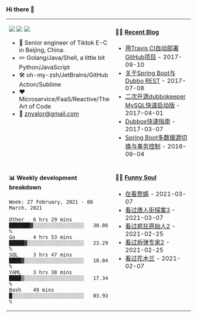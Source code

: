 ### Hi there 👋

<table>
<tr>
<td valign="top" width="50%">

[![](https://img.shields.io/badge/dynamic/json?label=GitHub&suffix=%20followers&query=%24.data.totalSubs&url=https%3A%2F%2Fapi.spencerwoo.com%2Fsubstats%2F%3Fsource%3Dgithub%26queryKey%3Dzylele&labelColor=282c34&color=181717&logo=github&longCache=true)](https://github.com/zylele)
[![](https://img.shields.io/badge/dynamic/json?label=微博&suffix=%20粉丝&query=%24.data.totalSubs&url=https%3A%2F%2Fapi.spencerwoo.com%2Fsubstats%2F%3Fsource%3Dweibo%26queryKey%3D1694568584&labelColor=e71f19&color=040000&logo=sina-weibo&longCache=true)](https://weibo.com/1694568584/profile)
[![](https://img.shields.io/badge/dynamic/json?color=282c34&labelColor=0084ff&label=知乎&suffix=%20关注者&query=%24.data.totalSubs&url=https%3A%2F%2Fapi.spencerwoo.com%2Fsubstats%2F%3Fsource%3Dzhihu%26queryKey%3Dznyalor&longCache=true)](https://www.zhihu.com/people/znyalor)

- :briefcase: Senior engineer of Tiktok E-C in Beijing, China.
- :pencil2: Golang/Java/Shell, a little bit Python/JavaScript
- :hammer_and_wrench: oh-my-zsh/JetBrains/GitHub Action/Sublime
- :hearts: Microservice/FaaS/Reactive/The Art of Code
- :email: znyalor@gmail.com
</td>
<td valign="top" width="50%">

#### 🤹‍♀️ <a href="https://zylele.github.io/" target="_blank">Recent Blog</a>

<!-- START_SECTION:blog -->
* <a href='https://zylele.github.io/2017/09/10/%E7%94%A8Travis%20CI%E8%87%AA%E5%8A%A8%E9%83%A8%E7%BD%B2GitHub%E9%A1%B9%E7%9B%AE/' target='_blank'>用Travis CI自动部署GitHub项目</a> - 2017-09-10
* <a href='https://zylele.github.io/2017/07/08/%E5%85%B3%E4%BA%8ESpring%20Boot%E4%B8%8EDubbo%20REST/' target='_blank'>关于Spring Boot与Dubbo REST</a> - 2017-07-08
* <a href='https://zylele.github.io/2017/04/01/%E4%BA%8C%E6%AC%A1%E5%BC%80%E6%BA%90dubbokeeper%20MySQL%E5%BF%AB%E9%80%9F%E5%90%AF%E5%8A%A8%E7%89%88/' target='_blank'>二次开源dubbokeeper MySQL快速启动版</a> - 2017-04-01
* <a href='https://zylele.github.io/2017/03/07/dubbox%E5%BF%AB%E9%80%9F%E6%8C%87%E5%8D%97/' target='_blank'>Dubbox快速指南</a> - 2017-03-07
* <a href='https://zylele.github.io/2016/09/04/Spring%20Boot%E5%A4%9A%E6%95%B0%E6%8D%AE%E6%BA%90%E5%88%87%E6%8D%A2%E4%B8%8E%E4%BA%8B%E5%8A%A1%E6%8E%A7%E5%88%B6/' target='_blank'>Spring Boot多数据源切换与事务控制</a> - 2016-09-04
<!-- END_SECTION:blog -->

</td>
</tr>

<tr>
<td valign="top" width="50%">

#### :bar_chart: Weekly development breakdown
<!--START_SECTION:waka-->

```text
Week: 27 February, 2021 - 06 March, 2021

Other   6 hrs 29 mins   ███████▓░░░░░░░░░░░░░░░░░   30.86 % 
Go      4 hrs 53 mins   █████▓░░░░░░░░░░░░░░░░░░░   23.29 % 
SQL     3 hrs 47 mins   ████▓░░░░░░░░░░░░░░░░░░░░   18.04 % 
YAML    3 hrs 38 mins   ████▒░░░░░░░░░░░░░░░░░░░░   17.34 % 
Bash    49 mins         █░░░░░░░░░░░░░░░░░░░░░░░░   03.93 % 
```
<!--END_SECTION:waka-->

</td>
<td valign="top" width="50%">

#### 🤾‍♂️ <a href="https://www.douban.com/people/znyalor/" target="_blank">Funny Soul</a>

<!-- START_SECTION:douban -->
* <a href='http://movie.douban.com/subject/27148168/' target='_blank'>在看赘婿</a> - 2021-03-07
* <a href='http://movie.douban.com/subject/27619748/' target='_blank'>看过唐人街探案3</a> - 2021-03-07
* <a href='http://movie.douban.com/subject/24298954/' target='_blank'>看过疯狂原始人2</a> - 2021-02-25
* <a href='http://movie.douban.com/subject/30171424/' target='_blank'>看过拆弹专家2</a> - 2021-02-25
* <a href='http://movie.douban.com/subject/26357307/' target='_blank'>看过花木兰</a> - 2021-02-07
<!-- END_SECTION:douban -->
</td>
</tr>
</table>

